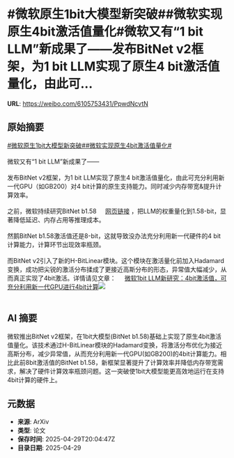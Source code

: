 # #微软原生1bit大模型新突破##微软实现原生4bit激活值量化#微软又有“1 bit LLM”新成果了——发布BitNet v2框架，为1 bit LLM实现了原生4 bit激活值量化，由此可...

**URL**: https://weibo.com/6105753431/PpwdNcvtN

## 原始摘要

<a href="https://m.weibo.cn/search?containerid=231522type%3D1%26t%3D10%26q%3D%23%E5%BE%AE%E8%BD%AF%E5%8E%9F%E7%94%9F1bit%E5%A4%A7%E6%A8%A1%E5%9E%8B%E6%96%B0%E7%AA%81%E7%A0%B4%23&amp;extparam=%23%E5%BE%AE%E8%BD%AF%E5%8E%9F%E7%94%9F1bit%E5%A4%A7%E6%A8%A1%E5%9E%8B%E6%96%B0%E7%AA%81%E7%A0%B4%23" data-hide=""><span class="surl-text">#微软原生1bit大模型新突破#</span></a><a href="https://m.weibo.cn/search?containerid=231522type%3D1%26t%3D10%26q%3D%23%E5%BE%AE%E8%BD%AF%E5%AE%9E%E7%8E%B0%E5%8E%9F%E7%94%9F4bit%E6%BF%80%E6%B4%BB%E5%80%BC%E9%87%8F%E5%8C%96%23&amp;extparam=%23%E5%BE%AE%E8%BD%AF%E5%AE%9E%E7%8E%B0%E5%8E%9F%E7%94%9F4bit%E6%BF%80%E6%B4%BB%E5%80%BC%E9%87%8F%E5%8C%96%23" data-hide=""><span class="surl-text">#微软实现原生4bit激活值量化#</span></a><br><br>微软又有“1 bit LLM”新成果了——<br><br>发布BitNet v2框架，为1 bit LLM实现了原生4 bit激活值量化，由此可充分利用新一代GPU（如GB200）对4 bit计算的原生支持能力。同时减少内存带宽&amp;提升计算效率。<br><br>之前，微软持续研究BitNet b1.58 <a href="https://weibo.com/6105753431/PohITnfFD" data-hide=""><span class="url-icon"><img style="width: 1rem;height: 1rem" src="https://h5.sinaimg.cn/upload/2015/09/25/3/timeline_card_small_web_default.png" referrerpolicy="no-referrer"></span><span class="surl-text">网页链接</span></a> ，把LLM的权重量化到1.58-bit，显著降低延迟、内存占用等推理成本。<br><br>然鹅BitNet b1.58激活值还是8-bit，这就导致没办法充分利用新一代硬件的4 bit计算能力，计算环节出现效率瓶颈。<br><br>而BitNet v2引入了新的H-BitLinear模块。这个模块在激活量化前加入Hadamard变换，成功把尖锐的激活分布揉成了更接近高斯分布的形态，异常值大幅减少，从而真正实现了4bit激活。详情请见文章： <a href="https://weibo.com/ttarticle/p/show?id=2309405160820635205867" data-hide=""><span class="url-icon"><img style="width: 1rem;height: 1rem" src="https://h5.sinaimg.cn/upload/2015/09/25/3/timeline_card_small_article_default.png" referrerpolicy="no-referrer"></span><span class="surl-text">微软1bit LLM新研究：4bit激活值，可充分利用新一代GPU进行4bit计算</span></a><img style="" src="https://tvax3.sinaimg.cn/large/006Fd7o3gy1i0xt2yl6a5j30rs0fmgnq.jpg" referrerpolicy="no-referrer"><br><br>

## AI 摘要

微软推出BitNet v2框架，在1bit大模型(BitNet b1.58)基础上实现了原生4bit激活值量化。该技术通过H-BitLinear模块的Hadamard变换，将激活分布优化为接近高斯分布，减少异常值，从而充分利用新一代GPU(如GB200)的4bit计算能力。相比此前8bit激活值的BitNet b1.58，新框架显著提升了计算效率并降低内存带宽需求，解决了硬件计算效率瓶颈问题。这一突破使1bit大模型能更高效地运行在支持4bit计算的硬件上。

## 元数据

- **来源**: ArXiv
- **类型**: 论文
- **保存时间**: 2025-04-29T20:04:47Z
- **目录日期**: 2025-04-29
